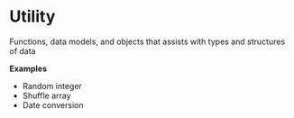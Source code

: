 # Utility
Functions, data models, and objects that assists with types and structures of data

**Examples**
- Random integer
- Shuffle array
- Date conversion